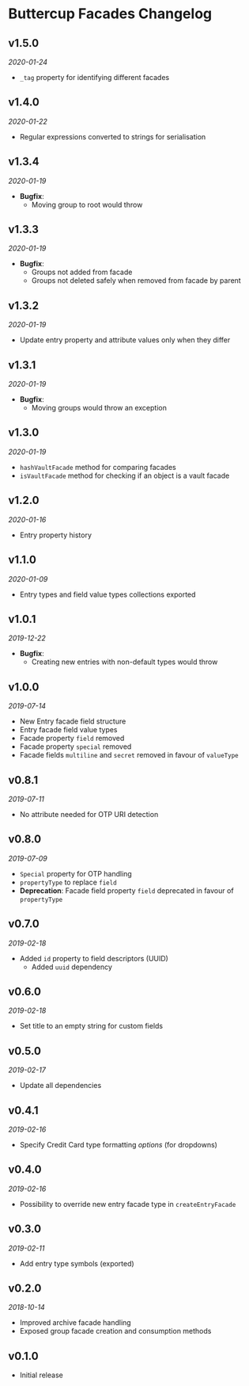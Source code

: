 # Buttercup Facades Changelog

## v1.5.0
_2020-01-24_

 * `_tag` property for identifying different facades

## v1.4.0
_2020-01-22_

 * Regular expressions converted to strings for serialisation

## v1.3.4
_2020-01-19_

 * **Bugfix**:
   * Moving group to root would throw

## v1.3.3
_2020-01-19_

 * **Bugfix**:
   * Groups not added from facade
   * Groups not deleted safely when removed from facade by parent

## v1.3.2
_2020-01-19_

 * Update entry property and attribute values only when they differ

## v1.3.1
_2020-01-19_

 * **Bugfix**:
   * Moving groups would throw an exception

## v1.3.0
_2020-01-19_

 * `hashVaultFacade` method for comparing facades
 * `isVaultFacade` method for checking if an object is a vault facade

## v1.2.0
_2020-01-16_

 * Entry property history

## v1.1.0
_2020-01-09_

 * Entry types and field value types collections exported

## v1.0.1
_2019-12-22_

 * **Bugfix**:
   * Creating new entries with non-default types would throw

## v1.0.0
_2019-07-14_

 * New Entry facade field structure
 * Entry facade field value types
 * Facade property `field` removed
 * Facade property `special` removed
 * Facade fields `multiline` and `secret` removed in favour of `valueType`

## v0.8.1
_2019-07-11_

 * No attribute needed for OTP URI detection

## v0.8.0
_2019-07-09_

 * `Special` property for OTP handling
 * `propertyType` to replace `field`
 * **Deprecation**: Facade field property `field` deprecated in favour of `propertyType`

## v0.7.0
_2019-02-18_

 * Added `id` property to field descriptors (UUID)
   * Added `uuid` dependency

## v0.6.0
_2019-02-18_

 * Set title to an empty string for custom fields

## v0.5.0
_2019-02-17_

 * Update all dependencies

## v0.4.1
_2019-02-16_

 * Specify Credit Card type formatting _options_ (for dropdowns)

## v0.4.0
_2019-02-16_

 * Possibility to override new entry facade type in `createEntryFacade`

## v0.3.0
_2019-02-11_

 * Add entry type symbols (exported)

## v0.2.0
_2018-10-14_

 * Improved archive facade handling
 * Exposed group facade creation and consumption methods

## v0.1.0

 * Initial release
